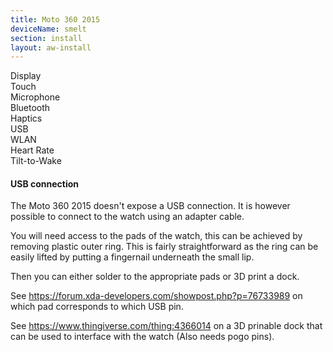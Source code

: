 ```yaml
---
title: Moto 360 2015
deviceName: smelt
section: install
layout: aw-install
---
```


<div class="support-row">
  <div class="support-col">Display<div class="support-col-good"></div></div>
  <div class="support-col">Touch<div class="support-col-good"></div></div>
  <div class="support-col">Microphone<div class="support-col-good"></div></div>
  <div class="support-col">Bluetooth<div class="support-col-good"></div></div>
  <div class="support-col">Haptics<div class="support-col-good"></div></div>
  <div class="support-col">USB<div class="support-col-good"></div></div>
  <div class="support-col">WLAN<div class="support-col-good"></div></div>
  <div class="support-col">Heart Rate<div class="support-col-good"></div></div>
  <div class="support-col">Tilt-to-Wake<div class="support-col-good"></div></div>
</div>

<div class="callout callout-info">
    <h4>USB connection</h4>
    <p>The Moto 360 2015 doesn't expose a USB connection. It is however possible to connect to the watch using an adapter cable.</p>
    <p>You will need access to the pads of the watch, this can be achieved by removing plastic outer ring. This is fairly straightforward as the ring can be easily lifted by putting a fingernail underneath the small lip.</p>
    <p>Then you can either solder to the appropriate pads or 3D print a dock.</p>
    <p>See <a href="https://forum.xda-developers.com/showpost.php?p=76733989">https://forum.xda-developers.com/showpost.php?p=76733989</a> on which pad corresponds to which USB pin.</p>
    <p>See <a href="https://www.thingiverse.com/thing:4366014">https://www.thingiverse.com/thing:4366014</a> on a 3D prinable dock that can be used to interface with the watch (Also needs pogo pins).</p>
</div>
